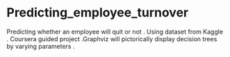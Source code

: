 # Predicting_employee_turnover
Predicting whether an employee will quit or not . Using dataset from Kaggle . Coursera guided project .Graphviz will pictorically display decision trees by varying parameters .
